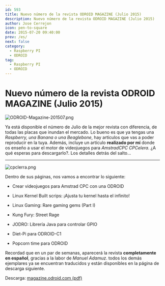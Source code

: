 ```yaml
---
id: 593
title: Nuevo número de la revista ODROID MAGAZINE (Julio 2015)
description: Nuevo número de la revista ODROID MAGAZINE (Julio 2015)
author: Jose Cerrejon
icon: pen-to-square
date: 2015-07-20 09:40:00
prev: /es/
next: false
category:
  - Raspberry PI
  - ODROID
tag:
  - Raspberry PI
  - ODROID
---
```


# Nuevo número de la revista ODROID MAGAZINE (Julio 2015)

![ODROID-Magazine-201507.png](/images/2015/07/ODROID-Magazine-201507.png)

Ya está disponible el número de Julio de la mejor revista con diferencia, de todas las placas que inundan el mercado. Lo bueno es que ya tengas una *Raspberry, una Banana o una Beaglebone*, hay artículos que vas a poder reproducir en la tuya. Además, incluye un artículo **realizado por mí** donde os enseño a usar el motor de videojuegos para *AmstradCPC CPCelera*. ¿A qué esperas para descargarlo?. Los detalles detrás del salto...

- - -
![cpclerra.png](/images/2015/07/cpclerra.png)

Dentro de sus páginas, nos vamos a encontrar lo siguiente:

* Crear videojuegos para Amstrad CPC con una ODROID

* Linux Kernel Built scrips: ¡Ajusta tu kernel hasta el infinito!
 
* Linux Gaming: Rare gaming gems (Part I)
 
* Kung Fury: Street Rage
 
* JODRO: Librería Java para controlar GPIO
 
* Diet-Pi para ODROID-C1

* Popcorn time para ODROID

Recordad que en un par de semanas, aparecerá la revista **completamente en español**, gracias a la labor de *Manuel Adamuz*. todos los demás ejemplares ya se encuentran traducidos y están disponibles en la página de descarga siguiente.

Descarga: [magazine.odroid.com (pdf)](http://magazine.odroid.com/)